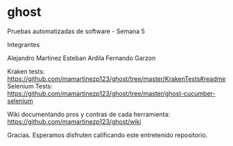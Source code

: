 # ghost
Pruebas automatizadas de software - Semana 5

Integrantes

Alejandro Martinez
Esteban Ardila
Fernando Garzon

Kraken tests: https://github.com/mamartinezp123/ghost/tree/master/KrakenTests#readme
Selenium Tests: https://github.com/mamartinezp123/ghost/tree/master/ghost-cucumber-selenium

Wiki documentando pros y contras de cada herramienta: https://github.com/mamartinezp123/ghost/wiki

Gracias. Esperamos disfruten calificando este entretenido repositorio.

